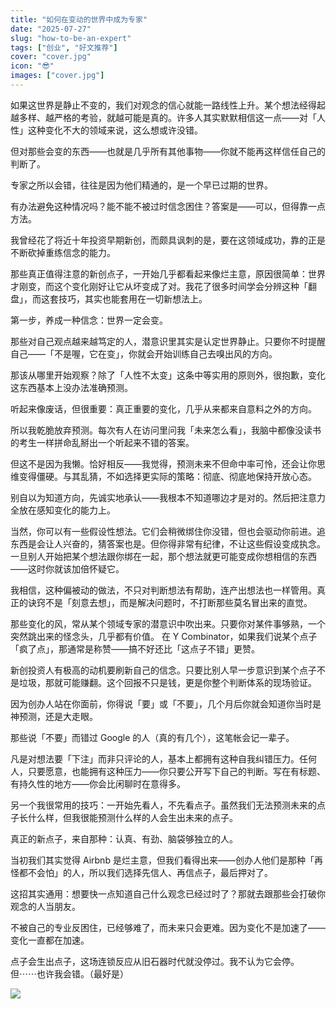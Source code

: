 ```yaml
---
title: "如何在变动的世界中成为专家"
date: "2025-07-27"
slug: "how-to-be-an-expert"
tags: ["创业", "好文推荐"]
cover: "cover.jpg"
icon: "😎"
images: ["cover.jpg"]
---
```

如果这世界是静止不变的，我们对观念的信心就能一路线性上升。某个想法经得起越多样、越严格的考验，就越可能是真的。许多人其实默默相信这一点——对「人性」这种变化不大的领域来说，这么想或许没错。



但对那些会变的东西——也就是几乎所有其他事物——你就不能再这样信任自己的判断了。



专家之所以会错，往往是因为他们精通的，是一个早已过期的世界。



有办法避免这种情况吗？能不能不被过时信念困住？答案是——可以，但得靠一点方法。



我曾经花了将近十年投资早期新创，而颇具讽刺的是，要在这领域成功，靠的正是不断砍掉重练信念的能力。



那些真正值得注意的新创点子，一开始几乎都看起来像烂主意，原因很简单：世界才刚变，而这个变化刚好让它从坏变成了对。我花了很多时间学会分辨这种「翻盘」，而这套技巧，其实也能套用在一切新想法上。



第一步，养成一种信念：世界一定会变。



那些对自己观点越来越笃定的人，潜意识里其实是认定世界静止。只要你不时提醒自己——「不是喔，它在变」，你就会开始训练自己去嗅出风的方向。



那该从哪里开始观察？除了「人性不太变」这条中等实用的原则外，很抱歉，变化这东西基本上没办法准确预测。



听起来像废话，但很重要：真正重要的变化，几乎从来都来自意料之外的方向。



所以我乾脆放弃预测。每次有人在访问里问我「未来怎么看」，我脑中都像没读书的考生一样拼命乱掰出一个听起来不错的答案。



但这不是因为我懒。恰好相反——我觉得，预测未来不但命中率可怜，还会让你思维变得僵硬。与其乱猜，不如选择更实际的策略：彻底、彻底地保持开放心态。



别自以为知道方向，先诚实地承认——我根本不知道哪边才是对的。然后把注意力全放在感知变化的能力上。



当然，你可以有一些假设性想法。它们会稍微绑住你没错，但也会驱动你前进。追东西是会让人兴奋的，猜答案也是。但你得非常有纪律，不让这些假设变成执念。
一旦别人开始把某个想法跟你绑在一起，那个想法就更可能变成你想相信的东西——这时你就该加倍怀疑它。



我相信，这种偏被动的做法，不只对判断想法有帮助，连产出想法也一样管用。真正的诀窍不是「刻意去想」，而是解决问题时，不打断那些莫名冒出来的直觉。



那些变化的风，常从某个领域专家的潜意识中吹出来。只要你对某件事够熟，一个突然跳出来的怪念头，几乎都有价值。
在 Y Combinator，如果我们说某个点子「疯了点」，那通常是称赞——搞不好还比「这点子不错」更赞。



新创投资人有极高的动机要刷新自己的信念。只要比别人早一步意识到某个点子不是垃圾，那就可能赚翻。这个回报不只是钱，更是你整个判断体系的现场验证。



因为创办人站在你面前，你得说「要」或「不要」，几个月后你就会知道你当时是神预测，还是大走眼。



那些说「不要」而错过 Google 的人（真的有几个），这笔帐会记一辈子。



凡是对想法要「下注」而非只评论的人，基本上都拥有这种自我纠错压力。任何人，只要愿意，也能拥有这种压力——你只要公开写下自己的判断。写在有标题、有持久性的地方——你会比闲聊时在意得多。



另一个我很常用的技巧：一开始先看人，不先看点子。虽然我们无法预测未来的点子长什么样，但我很能预测什么样的人会生出未来的点子。



真正的新点子，来自那种：认真、有劲、脑袋够独立的人。



当初我们其实觉得 Airbnb 是烂主意，但我们看得出来——创办人他们是那种「再怪都不会怕」的人，所以我们选择先信人、再信点子，最后押对了。



这招其实通用：想要快一点知道自己什么观念已经过时了？那就去跟那些会打破你观念的人当朋友。



不被自己的专业反困住，已经够难了，而未来只会更难。因为变化不是加速了——变化一直都在加速。



点子会生出点子，这场连锁反应从旧石器时代就没停过。我不认为它会停。
但⋯⋯也许我会错。（最好是）




![](https://prod-files-secure.s3.us-west-2.amazonaws.com/112d0858-5090-4d34-a606-b75eb8d65fd2/46476355-9cf3-4e99-9b7a-3531bc426380/1000202064.png?X-Amz-Algorithm=AWS4-HMAC-SHA256&X-Amz-Content-Sha256=UNSIGNED-PAYLOAD&X-Amz-Credential=ASIAZI2LB466UCEKC26O%2F20251010%2Fus-west-2%2Fs3%2Faws4_request&X-Amz-Date=20251010T211111Z&X-Amz-Expires=3600&X-Amz-Security-Token=IQoJb3JpZ2luX2VjEF0aCXVzLXdlc3QtMiJHMEUCIDUZ%2F9DcqmkYAXIwfT%2FllCTJQcfmUu5nRh%2BHknBYnjh6AiEAyNF3sWpFpqp3Jb%2FLQsS9yhgcjw3N2Isshe4dCUVveX8qiAQI9v%2F%2F%2F%2F%2F%2F%2F%2F%2F%2FARAAGgw2Mzc0MjMxODM4MDUiDGWrNU7plTsFb8x16ircAzUjtzJucxRuSZf7hxsZLROwMCV8UKYa8vCyPxdKjl%2FUOrCB149LoMY%2BPzaiidsH5p2DuoM2rJsfDHz%2BlAQB6KHChxhTYRGrtFDhsdMpJWP2zAmjeCuDt%2FIk0fBYI5Cq5OC8xeszEsac0aK7VW6OOfoDeOItbXludbGwEomEmLiq1M5bFfk73dfbsKVY2OVpy0O2M5LSc5Lmpqn86br0SMD7cP9VbTesNsvCjdafD%2Bb8nfO7P%2FT2MN%2FoqTMsw22zRpn%2FRPkB39TDCZ6Y8h3IIN40WCv2wxWI78IV9FaUeRkbXj5VRFWrNEsV3VQeoqyi%2BcmCwNL%2BuRlvNg5kcLrCMZhhJe2xN3cSlgRTQqFfO2swwhAjJwXSFtwDtuNnJOKe0elcTLpk3VMEPHMjemYhqWRE3xypk2EvVefkXA57UUznE%2BLvBGl%2Fy56PTIWrqXxkiKGdyrFNB2SW8xumczhuTWppiTvu3Kkia6Nj0XUZ58c3CzsInAfXWaQJltwmuRENB65FKaRy93oGNlFNQNMBj4ebwuSeBQEoC%2BW66BoBlg7AaELLPpLOTx7zq6U%2BE6mDZVSI%2Baw8Zaig2Pg%2FPV7I5o2QVOVZHnlx%2Btam9n2a1jMIwqg5mAWd3O10kJvMMJvfpccGOqUB7BDOOQQt6lJqg4azneP3MqD4%2FT22kEoLi0EqC0IxldUlmiUzeqNnfT%2FRMQPONb9AL3esbSyihT8ZqYfWoK3evfC5ZQrNZd7rw%2BMTrWqTWzxEBcGzCHfwRaF5rrKyfz5Tn6rxhtPzrfhvt%2FDK1DH5m4C04srOX22FQyg3zn8KeHcKnxjAOAit5It5fTIfO%2BKA3t64KEsjcooKEr2luKxDpnorzYfd&X-Amz-Signature=1ad2428288682cb117b6f7154f7f47a402d0067651f08bc5cec6d5bdfaac57ca&X-Amz-SignedHeaders=host&x-amz-checksum-mode=ENABLED&x-id=GetObject)

